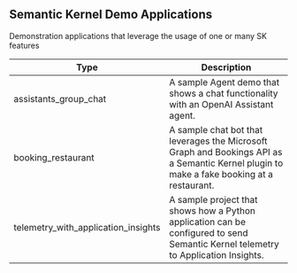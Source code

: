 ## Semantic Kernel Demo Applications

Demonstration applications that leverage the usage of one or many SK features

| Type              | Description                                     |
| ----------------- | ----------------------------------------------- |
| assistants_group_chat | A sample Agent demo that shows a chat functionality with an OpenAI Assistant agent. |
| booking_restaurant | A sample chat bot that leverages the Microsoft Graph and Bookings API as a Semantic Kernel plugin to make a fake booking at a restaurant. |
| telemetry_with_application_insights | A sample project that shows how a Python application can be configured to send Semantic Kernel telemetry to Application Insights. |